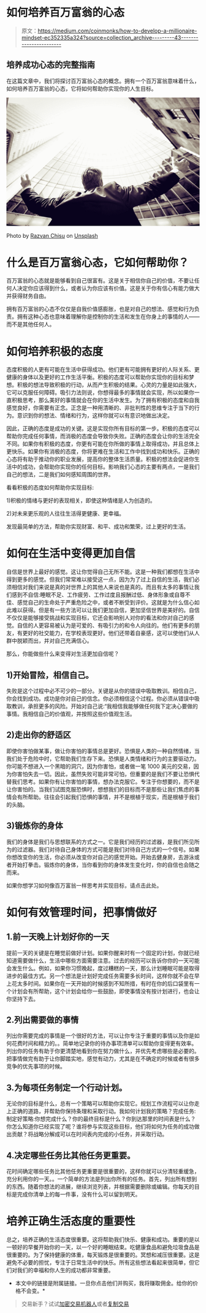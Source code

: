 # 如何培养百万富翁的心态

> 原文：<https://medium.com/coinmonks/how-to-develop-a-millionaire-mindset-ec352335a324?source=collection_archive---------43----------------------->

## 培养成功心态的完整指南

在这篇文章中，我们将探讨百万富翁心态的概念。拥有一个百万富翁意味着什么，如何培养百万富翁的心态，它将如何帮助你实现你的人生目标。

![](img/f1a6c6ed03c20502de46b4d05bfdde76.png)

Photo by [Razvan Chisu](https://unsplash.com/@nullplus?utm_source=medium&utm_medium=referral) on [Unsplash](https://unsplash.com?utm_source=medium&utm_medium=referral)

# 什么是百万富翁心态，它如何帮助你？

百万富翁的心态就是能够看到自己很富有。这是关于相信你自己的价值，不要让任何人决定你应该得到什么，或者认为你应该有价值。这是关于你有信心有能力做大并获得财务自由。

拥有百万富翁的心态不仅仅是自我价值感膨胀，也是对自己的想法、感觉和行为负责。拥有这种心态也意味着理解你是控制你的生活和发生在你身上的事情的人——而不是其他任何人。

# 如何培养积极的态度

态度积极的人更有可能在生活中获得成功。他们更有可能拥有更好的人际关系、更健康的身体以及更好的工作生活平衡。积极的态度可以帮助你实现你的目标和梦想。积极的想法导致积极的行动，从而产生积极的结果。心灵的力量是如此强大，它可以克服任何障碍。吸引力法则说，你想得最多的事情就会实现，所以如果你一直积极思考，那么美好的事情就会在你的生活中发生。为了拥有积极的态度和自我感觉良好，你需要有正念。正念是一种用清晰的、非批判性的思维专注于当下的行为。意识到你的想法、情绪和行为，这样你就可以有意识地做出决定。

因此，正确的态度是成功的关键。这是实现你所有目标的第一步。积极的态度可以帮助你完成任何事情，而消极的态度会导致你失败。正确的态度会让你的生活完全不同。如果你有积极的态度，你更有可能在你所做的事情上取得成功，并且总体上更快乐。如果你有消极的态度，你将更难在生活和工作中找到成功和快乐。正确的心态将有助于推动你的职业发展，提高你的整体生活质量。积极的想法会促进你生活中的成功，会帮助你实现你的任何目标。影响我们心态的主要有两点，一是我们自己的想法，二是我们如何感知周围的世界。

看看积极的态度如何帮助你实现目标:

1)积极的情绪与更好的表现相关，即使这种情绪是人为创造的。

2)对未来更乐观的人往往生活得更健康、更幸福。

发现最简单的方法，帮助你实现财富、和平、成功和繁荣，过上更好的生活。

# 如何在生活中变得更加自信

自信是世界上最好的感觉。这让你觉得自己无所不能。这是一种我们都想在生活中得到更多的感觉。但我们常常难以接受这一点，因为为了过上自信的生活，我们必须相信对我们来说是真的对世界上的其他人来说也是真的。而且有太多的事情让我们感到不自信:睡眠不足、工作疲劳、工作过度且报酬过低、身体形象或自尊不佳、感觉自己的生命处于严重危险之中，或者不断受到评价。这就是为什么信心如此难以获得。但是有一些方法可以让我们更加自信，更加坚信世界是美好的。自信不仅仅是能够接受挑战和实现目标，它还会影响别人对你的看法和你对自己的感觉。自信的人更容易被认为是可爱的、有吸引力的和令人向往的。他们有更多的朋友，有更好的社交能力，在学校表现更好。他们还带着自豪感，这可以使他们从人群中脱颖而出，并对自己充满信心。

那么，你能做些什么来变得对生活更加自信呢？

## 1)开始冒险，相信自己。

失败是这个过程中必不可少的一部分。关键是从你的错误中吸取教训。相信自己，你会找到成功。成功是你对自己的信念。你必须相信这个过程。你必须从错误中吸取教训，承担更多的风险。开始对自己说:“我相信我能够做任何我下定决心要做的事情。我相信自己的价值观，并按照这些价值观生活。

## 2)走出你的舒适区

即使你害怕做某事，做让你害怕的事情总是更好。恐惧是人类的一种自然情绪，当我们处于危险中时，它帮助我们生存下来。恐惧是人类情绪和行为的主要驱动力。你可能不想进入一个黑暗的洞穴，因为你害怕，或者做一笔 1000 美元的交易，因为你害怕失去一切。因此，虽然失败可能非常可怕，但重要的是我们不要让恐惧代替我们思考。如果你有让你害怕的事情，想办法克服它。专注于你想要的，而不是让你害怕的。当我们试图克服恐惧时，想想我们的目标而不是那些让我们焦虑的事情会有所帮助。往往会引起我们恐惧的事情，并不是根植于现实，而是根植于我们的头脑。

## 3)锻炼你的身体

我们的身体是我们与思想联系的方式之一。它是我们经历的过滤器，是我们所见所为的过滤器。我们对待自己身体的方式可能是我们对待自己方式的一个信号。如果你想改变你的生活，你必须从改变你对自己的感觉开始。开始去健身房，去游泳或者开始打拳击。锻炼你的身体，当你看到你的身体发生变化时，你的自信也会随之而来。

如果你想学习如何像百万富翁一样思考并实现目标，请点击此处。

# 如何有效管理时间，把事情做好

## 1.前一天晚上计划好你的一天

提前一天的关键是在睡觉前做好计划。如果你醒来时有一个固定的计划，你就已经知道需要做什么，生活中哪些方面需要注意。过去的经历可以告诉你你的一天可能会发生什么。例如，如果你习惯晚起，度过糟糕的一天，那么计划睡眠可能是取得进步的最佳方式。另一个想法是计划好完成任务需要多长时间，这样你就不会在早上花太多时间。如果你在一天开始的时候感到不知所措，有时在你的后口袋里有一个计划会有所帮助，这个计划会给你一些鼓励，即使事情没有按计划进行，也会让你坚持下去。

## 2.列出需要做的事情

列出你需要完成的事情是一个很好的方法，可以让你专注于重要的事情以及你是如何花费时间和精力的。。简单地记录你的待办事项清单可以帮助你变得更有效率。列出你的任务有助于你更清楚地看到你在努力做什么，并优先考虑哪些是必要的。把事情做完有助于让你脚踏实地，感觉有动力，尤其是在不确定的时候或者有很多竞争的优先事项的时候。

## 3.为每项任务制定一个行动计划。

无论你的目标是什么，总有一个策略可以帮助你实现它。规划工作流程可以让你走上正确的道路，并帮助你保持条理和采取行动。我如何计划我的策略？完成任务:制定好策略:你想完成什么？你的最终目标是什么？你到达那里的时间表是什么？你怎么知道你已经实现了呢？谁将参与实现这些目标，他们将如何为任务的成功做出贡献？将战略分解成可以在时间表内完成的小任务，并采取行动。

## 4.决定哪些任务比其他任务更重要。

花时间确定哪些任务比其他任务更重要是很重要的，这样你就可以分清轻重缓急，充分利用你的一天。。一个简单的方法是列出你所有的任务。首先，列出所有想到的东西。随着你想法的进展，继续浏览列表，并根据需要删除或编辑。你每天的目标是完成你清单上的每一件事，没有什么可以留到明天。

# 培养正确生活态度的重要性

总之，培养正确的生活态度很重要。这将帮助我们快乐、健康和成功。重要的是以一顿好的早餐开始你的一天，以一个好的睡眠结束。吃健康食品和避免垃圾食品是很重要的。为了保持健康的体重，每天锻炼是很重要的。冥想和减压很重要。这是避免不必要的担忧，专注于日常生活中的快乐。所有这些想法看起来很简单，但它们对我们的幸福和你人生的成功都非常重要。

*   本文中的链接是附属链接。一旦你点击他们并购买，我将赚取佣金。给你的价格不会变。*

> 交易新手？试试[加密交易机器人](/coinmonks/crypto-trading-bot-c2ffce8acb2a)或者[复制交易](/coinmonks/top-10-crypto-copy-trading-platforms-for-beginners-d0c37c7d698c)